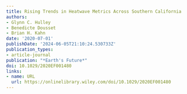 ```yaml
---
title: Rising Trends in Heatwave Metrics Across Southern California
authors:
- Glynn C. Hulley
- Benedicte Dousset
- Brian H. Kahn
date: '2020-07-01'
publishDate: '2024-06-05T21:10:24.530733Z'
publication_types:
- article-journal
publication: "*Earth's Future*"
doi: 10.1029/2020EF001480
links:
- name: URL
  url: https://onlinelibrary.wiley.com/doi/10.1029/2020EF001480
---
```


